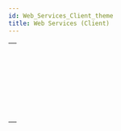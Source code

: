 ```yaml
---
id: Web_Services_Client_theme
title: Web Services (Client)
---
```



||
|---|
|[<!-- INCLUDE #_command_.WEB SERVICE AUTHENTICATE.Syntax -->](../../commands-legacy/web-service-authenticate.md)<br/>|
|[<!-- INCLUDE #_command_.WEB SERVICE CALL.Syntax -->](../../commands-legacy/web-service-call.md)<br/>|
|[<!-- INCLUDE #_command_.WEB SERVICE Get info.Syntax -->](../../commands-legacy/web-service-get-info.md)<br/>|
|[<!-- INCLUDE #_command_.WEB SERVICE GET RESULT.Syntax -->](../../commands-legacy/web-service-get-result.md)<br/>|
|[<!-- INCLUDE #_command_.WEB SERVICE SET OPTION.Syntax -->](../../commands-legacy/web-service-set-option.md)<br/>|
|[<!-- INCLUDE #_command_.WEB SERVICE SET PARAMETER.Syntax -->](../../commands-legacy/web-service-set-parameter.md)<br/>|
